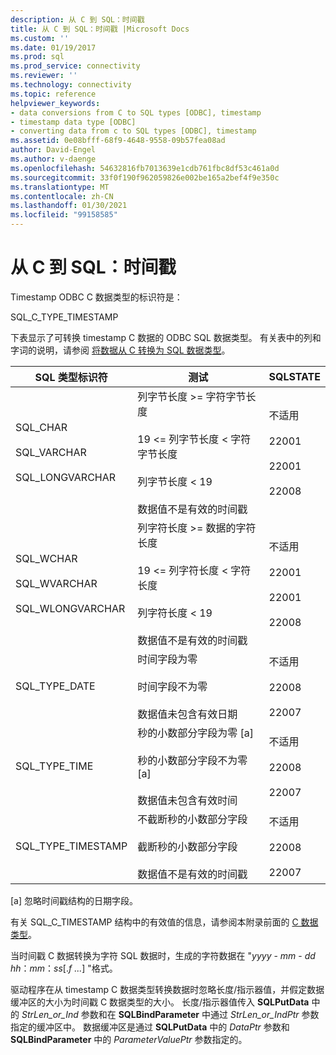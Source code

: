 ```yaml
---
description: 从 C 到 SQL：时间戳
title: 从 C 到 SQL：时间戳 |Microsoft Docs
ms.custom: ''
ms.date: 01/19/2017
ms.prod: sql
ms.prod_service: connectivity
ms.reviewer: ''
ms.technology: connectivity
ms.topic: reference
helpviewer_keywords:
- data conversions from C to SQL types [ODBC], timestamp
- timestamp data type [ODBC]
- converting data from c to SQL types [ODBC], timestamp
ms.assetid: 0e08bfff-68f9-4648-9558-09b57fea08ad
author: David-Engel
ms.author: v-daenge
ms.openlocfilehash: 54632816fb7013639e1cdb761fbc8df53c461a0d
ms.sourcegitcommit: 33f0f190f962059826e002be165a2bef4f9e350c
ms.translationtype: MT
ms.contentlocale: zh-CN
ms.lasthandoff: 01/30/2021
ms.locfileid: "99158585"
---
```

# <a name="c-to-sql-timestamp"></a>从 C 到 SQL：时间戳
Timestamp ODBC C 数据类型的标识符是：  
  
 SQL_C_TYPE_TIMESTAMP  
  
 下表显示了可转换 timestamp C 数据的 ODBC SQL 数据类型。 有关表中的列和字词的说明，请参阅 [将数据从 C 转换为 SQL 数据类型](../../../odbc/reference/appendixes/converting-data-from-c-to-sql-data-types.md)。  
  
|SQL 类型标识符|测试|SQLSTATE|  
|-------------------------|----------|--------------|  
|SQL_CHAR<br /><br /> SQL_VARCHAR<br /><br /> SQL_LONGVARCHAR|列字节长度 >= 字符字节长度<br /><br /> 19 <= 列字节长度 < 字符字节长度<br /><br /> 列字节长度 < 19<br /><br /> 数据值不是有效的时间戳|不适用<br /><br /> 22001<br /><br /> 22001<br /><br /> 22008|  
|SQL_WCHAR<br /><br /> SQL_WVARCHAR<br /><br /> SQL_WLONGVARCHAR|列字符长度 >= 数据的字符长度<br /><br /> 19 <= 列字符长度 < 字符长度<br /><br /> 列字符长度 < 19<br /><br /> 数据值不是有效的时间戳|不适用<br /><br /> 22001<br /><br /> 22001<br /><br /> 22008|  
|SQL_TYPE_DATE|时间字段为零<br /><br /> 时间字段不为零<br /><br /> 数据值未包含有效日期|不适用<br /><br /> 22008<br /><br /> 22007|  
|SQL_TYPE_TIME|秒的小数部分字段为零 [a]<br /><br /> 秒的小数部分字段不为零 [a]<br /><br /> 数据值未包含有效时间|不适用<br /><br /> 22008<br /><br /> 22007|  
|SQL_TYPE_TIMESTAMP|不截断秒的小数部分字段<br /><br /> 截断秒的小数部分字段<br /><br /> 数据值不是有效的时间戳|不适用<br /><br /> 22008<br /><br /> 22007|  
  
 [a] 忽略时间戳结构的日期字段。  
  
 有关 SQL_C_TIMESTAMP 结构中的有效值的信息，请参阅本附录前面的 [C 数据类型](../../../odbc/reference/appendixes/c-data-types.md)。  
  
 当时间戳 C 数据转换为字符 SQL 数据时，生成的字符数据在 "*yyyy* - *mm* - *dd* *hh*：*mm*：*ss*[.*f ...*] "格式。  
  
 驱动程序在从 timestamp C 数据类型转换数据时忽略长度/指示器值，并假定数据缓冲区的大小为时间戳 C 数据类型的大小。 长度/指示器值传入 **SQLPutData** 中的 *StrLen_or_Ind* 参数和在 **SQLBindParameter** 中通过 *StrLen_or_IndPtr* 参数指定的缓冲区中。 数据缓冲区是通过 **SQLPutData** 中的 *DataPtr* 参数和 **SQLBindParameter** 中的 *ParameterValuePtr* 参数指定的。
